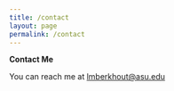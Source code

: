 ```yaml
---
title: /contact
layout: page
permalink: /contact
---
```


<p align="center">
  
  <b> Contact Me </b>
  
You can reach me at lmberkhout@asu.edu
  
</p>

